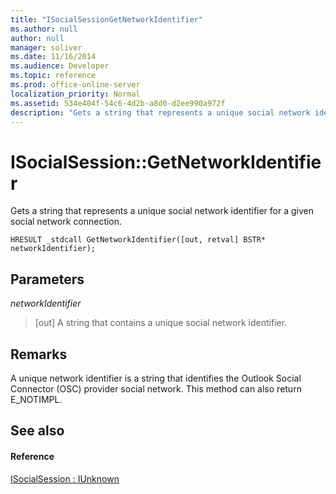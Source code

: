 ```yaml
---
title: "ISocialSessionGetNetworkIdentifier"
ms.author: null
author: null
manager: soliver
ms.date: 11/16/2014
ms.audience: Developer
ms.topic: reference
ms.prod: office-online-server
localization_priority: Normal
ms.assetid: 534e404f-54c6-4d2b-a8d0-d2ee990a972f
description: "Gets a string that represents a unique social network identifier for a given social network connection."
---
```


# ISocialSession::GetNetworkIdentifier

Gets a string that represents a unique social network identifier for a given social network connection. 
  
```
HRESULT _stdcall GetNetworkIdentifier([out, retval] BSTR* networkIdentifier);
```

## Parameters

 _networkIdentifier_
  
> [out] A string that contains a unique social network identifier.
    
## Remarks

A unique network identifier is a string that identifies the Outlook Social Connector (OSC) provider social network. This method can also return E_NOTIMPL.
  
## See also

#### Reference

[ISocialSession : IUnknown](isocialsessioniunknown.md)

